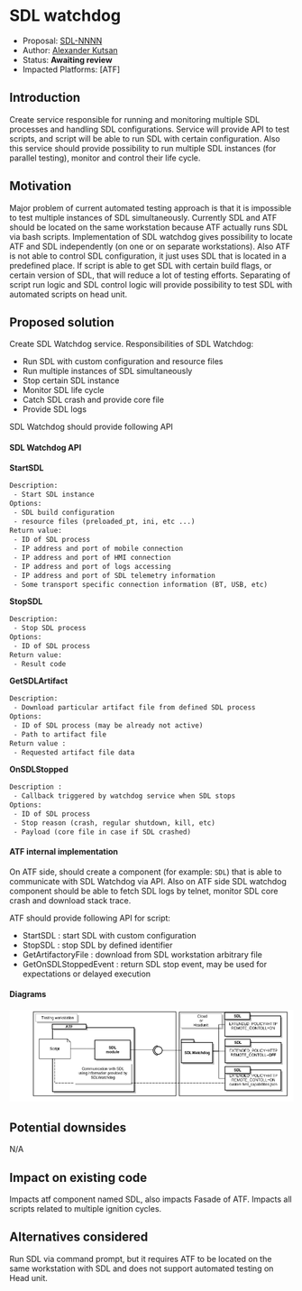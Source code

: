 # SDL watchdog

* Proposal: [SDL-NNNN](nnn-atf-sdl-watchdog-service.md)
* Author: [Alexander Kutsan](https://github.com/LuxoftAKutsan)
* Status: **Awaiting review**
* Impacted Platforms: [ATF]

## Introduction
Create service responsible for running and monitoring multiple SDL processes and handling SDL configurations.
Service will provide API to test scripts, and script will be able to run SDL with certain configuration. 
Also this service should provide possibility to run multiple SDL instances (for parallel testing), monitor and control their life cycle. 

## Motivation

Major problem of current automated testing approach is that it is impossible to test multiple instances of SDL simultaneously.
Currently SDL and ATF should be located on the same workstation because ATF actually runs SDL via bash scripts. 
Implementation of SDL watchdog gives possibility to locate ATF and SDL independently (on one or on separate workstations).
Also ATF is not able to control SDL configuration, it just uses SDL that is located in a predefined place. 
If script is able to get SDL with certain build flags, or certain version of SDL, that will reduce a lot of testing efforts.
Separating of script run logic and SDL control logic will provide possibility to test SDL with automated scripts on head unit.

## Proposed solution

Create SDL Watchdog service.
Responsibilities of SDL Watchdog:
 - Run SDL with custom configuration and resource files
 - Run multiple instances of SDL simultaneously
 - Stop certain SDL instance
 - Monitor SDL life cycle
 - Catch SDL crash and provide core file
 - Provide SDL logs
 
SDL Watchdog should provide following API

#### SDL Watchdog API

**StartSDL**
``` 
Description: 
 - Start SDL instance
Options:
 - SDL build configuration
 - resource files (preloaded_pt, ini, etc ...)
Return value: 
 - ID of SDL process
 - IP address and port of mobile connection
 - IP address and port of HMI connection
 - IP address and port of logs accessing
 - IP address and port of SDL telemetry information   
 - Some transport specific connection information (BT, USB, etc) 
```

**StopSDL**
``` 
Description: 
 - Stop SDL process
Options:
 - ID of SDL process
Return value: 
 - Result code
```

**GetSDLArtifact**
``` 
Description: 
 - Download particular artifact file from defined SDL process  
Options:
 - ID of SDL process (may be already not active)
 - Path to artifact file
Return value : 
 - Requested artifact file data
```

**OnSDLStopped**
``` 
Description : 
 - Callback triggered by watchdog service when SDL stops
Options:
 - ID of SDL process
 - Stop reason (crash, regular shutdown, kill, etc) 
 - Payload (core file in case if SDL crashed) 
```

#### ATF internal implementation

On ATF side, should create a component (for example: `SDL`) that is able to communicate with SDL Watchdog via API.
Also on ATF side SDL watchdog component should be able to fetch SDL logs by telnet, monitor SDL core crash and download stack trace.

ATF should provide following API for script:

- StartSDL : start SDL with custom configuration
- StopSDL : stop SDL by defined identifier
- GetArtifactoryFile : download from SDL workstation arbitrary file
- GetOnSDLStoppedEvent : return SDL stop event, may be used for expectations or delayed execution

#### Diagrams 
![SDL watch dog and ATF communication](/assets/proposals/nnnn-Atf-Sdl-Watchdog-Service/sdl-watchdog.png)

## Potential downsides

N/A

## Impact on existing code

Impacts atf component named SDL, also impacts Fasade of ATF. 
Impacts all scripts related to multiple ignition cycles.

## Alternatives considered
Run SDL via command prompt, but it requires ATF to be located on the same workstation with SDL and does not support automated testing on Head unit. 
